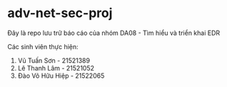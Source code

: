 # adv-net-sec-proj

Đây là repo lưu trữ báo cáo của nhóm DA08 - Tìm hiểu và triển khai EDR

Các sinh viên thực hiện:
1. Vũ Tuấn Sơn - 21521389
2. Lê Thanh Lâm - 21521052
3. Đào Võ Hữu Hiệp - 21522065
